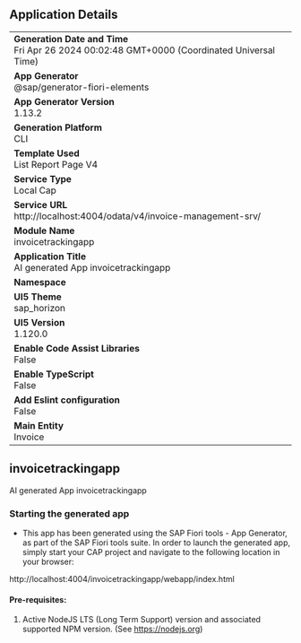 ## Application Details
|               |
| ------------- |
|**Generation Date and Time**<br>Fri Apr 26 2024 00:02:48 GMT+0000 (Coordinated Universal Time)|
|**App Generator**<br>@sap/generator-fiori-elements|
|**App Generator Version**<br>1.13.2|
|**Generation Platform**<br>CLI|
|**Template Used**<br>List Report Page V4|
|**Service Type**<br>Local Cap|
|**Service URL**<br>http://localhost:4004/odata/v4/invoice-management-srv/
|**Module Name**<br>invoicetrackingapp|
|**Application Title**<br>AI generated App invoicetrackingapp|
|**Namespace**<br>|
|**UI5 Theme**<br>sap_horizon|
|**UI5 Version**<br>1.120.0|
|**Enable Code Assist Libraries**<br>False|
|**Enable TypeScript**<br>False|
|**Add Eslint configuration**<br>False|
|**Main Entity**<br>Invoice|

## invoicetrackingapp

AI generated App invoicetrackingapp

### Starting the generated app

-   This app has been generated using the SAP Fiori tools - App Generator, as part of the SAP Fiori tools suite.  In order to launch the generated app, simply start your CAP project and navigate to the following location in your browser:

http://localhost:4004/invoicetrackingapp/webapp/index.html

#### Pre-requisites:

1. Active NodeJS LTS (Long Term Support) version and associated supported NPM version.  (See https://nodejs.org)


